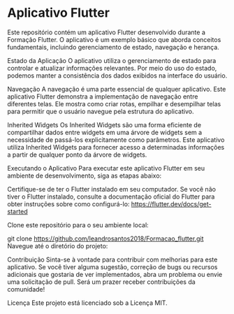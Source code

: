 # Aplicativo Flutter

Este repositório contém um aplicativo Flutter desenvolvido durante a Formação Flutter. O aplicativo é um exemplo básico que aborda conceitos fundamentais, incluindo gerenciamento de estado, navegação e herança.

Estado da Aplicação O aplicativo utiliza o gerenciamento de estado para controlar e atualizar informações relevantes. Por meio do uso do estado, podemos manter a consistência dos dados exibidos na interface do usuário.

Navegação A navegação é uma parte essencial de qualquer aplicativo. Este aplicativo Flutter demonstra a implementação de navegação entre diferentes telas. Ele mostra como criar rotas, empilhar e desempilhar telas para permitir que o usuário navegue pela estrutura do aplicativo.

Inherited Widgets Os Inherited Widgets são uma forma eficiente de compartilhar dados entre widgets em uma árvore de widgets sem a necessidade de passá-los explicitamente como parâmetros. Este aplicativo utiliza Inherited Widgets para fornecer acesso a determinadas informações a partir de qualquer ponto da árvore de widgets.

Executando o Aplicativo Para executar este aplicativo Flutter em seu ambiente de desenvolvimento, siga as etapas abaixo:

Certifique-se de ter o Flutter instalado em seu computador. Se você não tiver o Flutter instalado, consulte a documentação oficial do Flutter para obter instruções sobre como configurá-lo: https://flutter.dev/docs/get-started

Clone este repositório para o seu ambiente local:

git clone https://github.com/leandrosantos2018/Formacao_flutter.git Navegue até o diretório do projeto:

Contribuição Sinta-se à vontade para contribuir com melhorias para este aplicativo. Se você tiver alguma sugestão, correção de bugs ou recursos adicionais que gostaria de ver implementados, abra um problema ou envie uma solicitação de pull. Será um prazer receber contribuições da comunidade!

Licença Este projeto está licenciado sob a Licença MIT.
